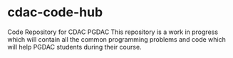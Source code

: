 # cdac-code-hub
Code Repository for CDAC PGDAC
  This repository is a work in progress which will contain all the common programming problems and code which will help PGDAC students during their course.
